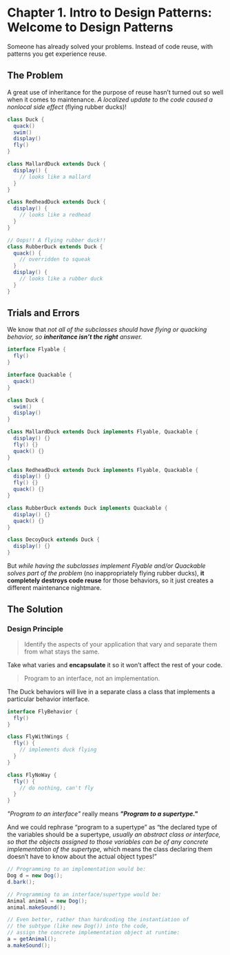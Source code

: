 # Chapter 1. Intro to Design Patterns: Welcome to Design Patterns

Someone has already solved your problems.
Instead of code reuse, with patterns you get experience reuse.

## The Problem

A great use of inheritance for the purpose of reuse hasn’t turned out so well when it comes to maintenance. *A localized update to the code caused a nonlocal side effect* (flying rubber ducks)!

```java
class Duck {
  quack()
  swim()
  display()
  fly()
}

class MallardDuck extends Duck {
  display() {
    // looks like a mallard
  }
}

class RedheadDuck extends Duck {
  display() {
    // looks like a redhead
  }
}

// Oops!! A flying rubber duck!!
class RubberDuck extends Duck {
  quack() {
    // overridden to squeak
  }
  display() {
    // looks like a rubber duck
  }
}
```

## Trials and Errors

We know that *not all of the subclasses should have flying or quacking behavior, so **inheritance isn’t the right** answer.*

```java
interface Flyable {
  fly()
}

interface Quackable {
  quack()
}

class Duck {
  swim()
  display()
}

class MallardDuck extends Duck implements Flyable, Quackable {
  display() {}
  fly() {}
  quack() {}
}

class RedheadDuck extends Duck implements Flyable, Quackable {
  display() {}
  fly() {}
  quack() {}
}

class RubberDuck extends Duck implements Quackable {
  display() {}
  quack() {}
}

class DecoyDuck extends Duck {
  display() {}
}
```

But *while having the subclasses implement Flyable and/or Quackable solves part of the problem* (no inappropriately flying rubber ducks), **it completely destroys code reuse** for those behaviors, so it just creates a different maintenance nightmare.

## The Solution

### Design Principle

> Identify the aspects of your application that vary and separate them from what stays the same.

Take what varies and **encapsulate** it so it won’t affect the rest of your code.

> Program to an interface, not an implementation.

The Duck behaviors will live in a separate class a class that implements a particular behavior interface.

```java
interface FlyBehavior {
  fly()
}

class FlyWithWings {
  fly() {
    // implements duck flying
  }
}

class FlyNoWay {
  fly() {
    // do nothing, can't fly
  }
}
```

*"Program to an interface"* really means ***"Program to a supertype."***

And we could rephrase “program to a supertype” as “the declared type of the variables should be a supertype, *usually an abstract class or interface, so that the objects assigned to those variables can be of any concrete implementation of the supertype,* which means the class declaring them doesn’t have to know about the actual object types!”

```java
// Programming to an implementation would be:
Dog d = new Dog();
d.bark();

// Programming to an interface/supertype would be:
Animal animal = new Dog();
animal.makeSound();

// Even better, rather than hardcoding the instantiation of
// the subtype (like new Dog()) into the code,
// assign the concrete implementation object at runtime:
a = getAnimal();
a.makeSound();
```
